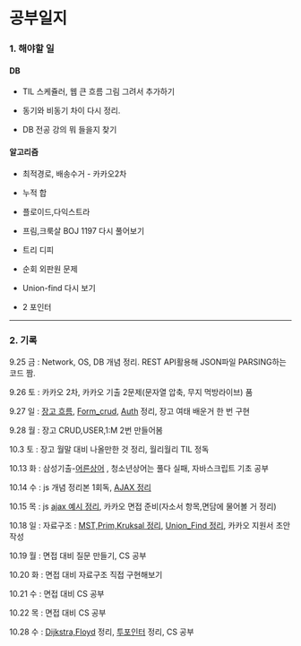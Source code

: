 # 공부일지

### 1. 해야할 일

#### DB

- TIL 스케쥴러, 웹 큰 흐름 그림 그려서 추가하기

- 동기와 비동기 차이 다시 정리.
- DB 전공 강의 뭐 들을지 찾기

#### 알고리즘

- 최적경로, 배송수거 - 카카오2차

- 누적 합
- 플로이드,다익스트라
- 프림,크룩살 BOJ 1197 다시 풀어보기
- 트리 디피
- 순회 외판원 문제

- Union-find 다시 보기
- 2 포인터

---

### 2. 기록

9.25 금 : Network, OS, DB 개념 정리. REST API활용해 JSON파일 PARSING하는 코드 짬.

9.26 토 : 카카오 2차, 카카오 기출 2문제(문자열 압축, 무지 먹방라이브) 품

9.27 일 : [장고 흐름](https://github.com/hyunwoojeong123/TIL/blob/master/django/DJANGO_BIG_FLOW.md), [Form_crud](https://github.com/hyunwoojeong123/TIL/blob/master/django/FORM_CRUD.md), [Auth](https://github.com/hyunwoojeong123/TIL/blob/master/django/Auth.md) 정리, 장고 여태 배운거 한 번 구현

9.28 월 : 장고 CRUD,USER,1:M 2번 만들어봄

10.3 토 : 장고 월말 대비 나올만한 것 정리, 월리월리 TIL 정독

10.13 화 : 삼성기출-[어른상어](https://github.com/hyunwoojeong123/Algorithm/blob/master/BOJ/%EC%96%B4%EB%A5%B8%EC%83%81%EC%96%B4.py) , 청소년상어는 풀다 실패, 자바스크립트 기초 공부 

10.14 수 : js 개념 정리본 1회독, [AJAX 정리](https://github.com/hyunwoojeong123/TIL/blob/master/JavaScript/AJAX.md)

10.15 목 : js [ajax 예시 정리](https://github.com/hyunwoojeong123/TIL/blob/master/JavaScript/AJAX_example.md), 카카오 면접 준비(자소서 항목,면담에 물어볼 거 정리)

10.18 일 : 자료구조 : [MST,Prim,Kruksal 정리](https://github.com/hyunwoojeong123/TIL/blob/master/DS_n_Algorithm/Prim_Kruskal.md),  [Union_Find 정리](https://github.com/hyunwoojeong123/TIL/blob/master/DS_n_Algorithm/Union_Find(disjoint-set).md), 카카오 지원서 초안 작성

10.19 월 : 면접 대비 질문 만들기, CS 공부

10.20 화 : 면접 대비 자료구조 직접 구현해보기

10.21 수 : 면접 대비 CS 공부

10.22 목 : 면접 대비 CS 공부

10.28 수 : [Dijkstra,Floyd](https://github.com/hyunwoojeong123/TIL/blob/master/DS_n_Algorithm/Diijkstra_Floyd.md) 정리, [투포인터](https://github.com/hyunwoojeong123/TIL/blob/master/DS_n_Algorithm/two_pointer.md) 정리, CS 공부

